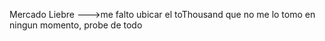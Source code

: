 Mercado Liebre --->me falto ubicar el toThousand que no me lo tomo en ningun momento, probe de todo
